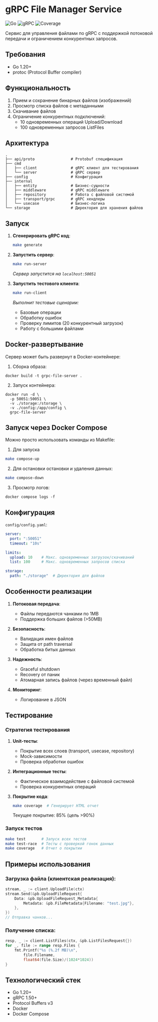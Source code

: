 # gRPC File Manager Service

![Go](https://img.shields.io/badge/Go-1.20+-blue)
![gRPC](https://img.shields.io/badge/gRPC-1.50+-brightgreen)
![Coverage](https://img.shields.io/badge/Coverage-75%25-green)

Сервис для управления файлами по gRPC с поддержкой потоковой передачи и ограничением конкурентных запросов.

## Требования

- Go 1.20+
- protoc (Protocol Buffer compiler)

## Функциональность

1. Прием и сохранение бинарных файлов (изображений)
2. Просмотр списка файлов с метаданными
3. Скачивание файлов
4. Ограничение конкурентных подключений:
   - 10 одновременных операций Upload/Download
   - 100 одновременных запросов ListFiles

## Архитектура
```
.
├── api/proto                # Protobuf спецификация
├── cmd
│   ├── client               # gRPC клиент для тестирования
│   └── server               # gRPC сервер
├── config                   # Конфигурация
├── internal
│   ├── entity               # Бизнес-сущности
│   ├── middleware           # gRPC middleware
│   ├── repository           # Работа с файловой системой
│   ├── transport/grpc       # gRPC хендлеры
│   └── usecase              # Бизнес-логика
└── storage                  # Директория для хранения файлов
```

## Запуск

1. **Сгенерировать gRPC код**:
   ```bash
   make generate
   ```

2. **Запустить сервер**:
   ```bash
   make run-server
   ```
   *Сервер запустится на `localhost:50051`*

3. **Запустить тестового клиента**:
   ```bash
   make run-client
   ```
   *Выполнит тестовые сценарии:*
   - Базовые операции
   - Обработку ошибок
   - Проверку лимитов (20 конкурентный загрузок)
   - Работу с большими файлами

## Docker-развертывание

Сервер может быть развернут в Docker-контейнере:

1. Сборка образа:
```docker
docker build -t grpc-file-server .
```
2. Запуск контейнера:
```docker
docker run -d \
  -p 50051:50051 \
  -v ./storage:/storage \
  -v ./config:/app/config \
  grpc-file-server
```

## Запуск через Docker Compose

Можно просто использовать команды из Makefile:
1. Для запуска
```bash
make compose-up
```

2. Для остановки остановки и удаления данных:
```bash
make compose-down
```

3. Просмотр логов:
```docker
docker compose logs -f
```

## Конфигурация

`config/config.yaml`:
```yaml
server:
  port: ":50051"
  timeout: "10s"

limits:
  upload: 10    # Макс. одновременных загрузок/скачиваний
  list: 100     # Макс. одновременных запросов списка

storage:
  path: "./storage"  # Директория для файлов
```

## Особенности реализации

1. **Потоковая передача**:
   - Файлы передаются чанками по 1MB
   - Поддержка больших файлов (>50MB)

2. **Безопасность**:
   - Валидация имен файлов
   - Защита от path traversal
   - Обработка битых данных

3. **Надежность**:
   - Graceful shutdown
   - Recovery от паник
   - Атомарная запись файлов (через временный файл)

4. **Мониторинг**:
   - Логирование в JSON

## Тестирование

### Стратегия тестирования

1. **Unit-тесты**:
   - Покрытие всех слоев (transport, usecase, repository)
   - Mock-зависимости
   - Проверка обработки ошибок

2. **Интеграционные тесты**:
   - Фактическое взаимодействие с файловой системой
   - Проверка конкурентных операций

3. **Покрытие кода**:
   ```bash
   make coverage  # Генерирует HTML отчет
   ```
   Текущее покрытие: 85% (цель >90%)

### Запуск тестов

```bash
make test       # Запуск всех тестов
make test-race  # Тесты с проверкой гонок данных
make coverage   # Отчет о покрытии
```

## Примеры использования

### Загрузка файла (клиентская реализация):
```go
stream, _ := client.UploadFile(ctx)
stream.Send(&pb.UploadFileRequest{
    Data: &pb.UploadFileRequest_Metadata{
        Metadata: &pb.FileMetadata{Filename: "test.jpg"},
    },
})
// Отправка чанков...
```

### Получение списка:
```go
resp, _ := client.ListFiles(ctx, &pb.ListFilesRequest{})
for _, file := range resp.Files {
    fmt.Printf("%s (%.2f MB)\n", 
        file.Filename, 
        float64(file.Size)/(1024*1024))
}
```
## Технологический стек
- Go 1.20+
- gRPC 1.50+
- Protocol Buffers v3
- Docker
- Docker Compose
